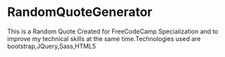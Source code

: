 # RandomQuoteGenerator
This is a Random Quote Created for FreeCodeCamp Specialization and to improve my technical skills at the same time.Technologies used are bootstrap,JQuery,Sass,HTML5
